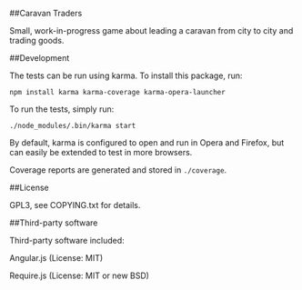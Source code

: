 ##Caravan Traders

Small, work-in-progress game about leading a caravan from city to city and trading goods.

##Development

The tests can be run using karma. To install this package, run:

    npm install karma karma-coverage karma-opera-launcher

To run the tests, simply run:

    ./node_modules/.bin/karma start

By default, karma is configured to open and run in Opera and Firefox, but can easily be extended to test in more browsers.

Coverage reports are generated and stored in `./coverage`.

##License

GPL3, see COPYING.txt for details.


##Third-party software

Third-party software included:

Angular.js (License: MIT)

Require.js (License: MIT or new BSD)

